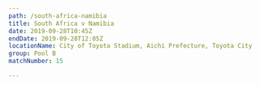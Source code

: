 ```yaml
---
path: /south-africa-namibia
title: South Africa v Namibia
date: 2019-09-28T10:45Z
endDate: 2019-09-28T12:05Z
locationName: City of Toyota Stadium, Aichi Prefecture, Toyota City
group: Pool B
matchNumber: 15

---
```


